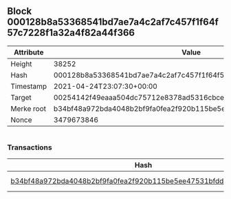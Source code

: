 ## Block 000128b8a53368541bd7ae7a4c2af7c457f1f64f57c7228f1a32a4f82a44f366

Attribute | Value
--- | ---
Height | 38252
Hash | 000128b8a53368541bd7ae7a4c2af7c457f1f64f57c7228f1a32a4f82a44f366
Timestamp | 2021-04-24T23:07:30+00:00
Target | 00254142f49eaaa504dc75712e8378ad5316cbcead634704b3734b6271167cc4
Merke root | b34bf48a972bda4048b2bf9fa0fea2f920b115be5ee47531bfdd0639d5d313a4
Nonce | 3479673846

```

```

### Transactions

Hash | Amount
--- | ---
[b34bf48a972bda4048b2bf9fa0fea2f920b115be5ee47531bfdd0639d5d313a4](b34bf48a972bda4048b2bf9fa0fea2f920b115be5ee47531bfdd0639d5d313a4.md) | 10.00000000 SKEPTI 
